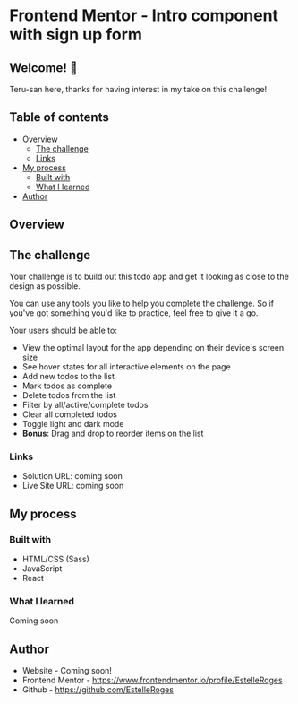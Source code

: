 # Frontend Mentor - Intro component with sign up form

## Welcome! 👋

Teru-san here, thanks for having interest in my take on this challenge!

## Table of contents

- [Overview](#overview)
  - [The challenge](#the-challenge)
  - [Links](#links)
- [My process](#my-process)
  - [Built with](#built-with)
  - [What I learned](#what-i-learned)
- [Author](#author)

## Overview

## The challenge

Your challenge is to build out this todo app and get it looking as close to the design as possible.

You can use any tools you like to help you complete the challenge. So if you've got something you'd like to practice, feel free to give it a go.

Your users should be able to:

- View the optimal layout for the app depending on their device's screen size
- See hover states for all interactive elements on the page
- Add new todos to the list
- Mark todos as complete
- Delete todos from the list
- Filter by all/active/complete todos
- Clear all completed todos
- Toggle light and dark mode
- **Bonus**: Drag and drop to reorder items on the list

### Links

- Solution URL: coming soon
- Live Site URL: coming soon


## My process

### Built with

- HTML/CSS (Sass)
- JavaScript
- React

### What I learned
Coming soon


## Author

- Website - Coming soon!
- Frontend Mentor - https://www.frontendmentor.io/profile/EstelleRoges
- Github - https://github.com/EstelleRoges